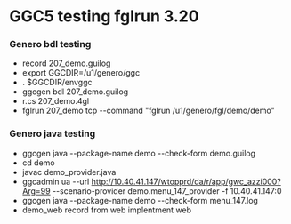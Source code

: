 # GGC5 testing fglrun 3.20
 ### Genero bdl testing
 - record 207_demo.guilog
 - export GGCDIR=/u1/genero/ggc
 - . $GGCDIR/envggc
 - ggcgen bdl 207_demo.guilog
 - r.cs 207_demo.4gl
 - fglrun 207_demo tcp --command "fglrun /u1/genero/fgl/demo/demo"
 ### Genero java testing
 - ggcgen java --package-name demo --check-form demo.guilog
 - cd demo 
 - javac demo_provider.java
 - ggcadmin ua --url http://10.40.41.147/wtopprd/da/r/app/gwc_azzi000?Arg=99 --scenario-provider demo.menu_147_provider -f 10.40.41.147:0
 - ggcgen java --package-name demo --check-form menu_147.log
 - demo_web record from web implentment web
 